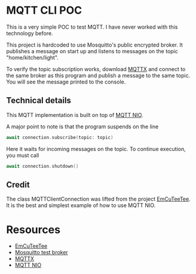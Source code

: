 # MQTT CLI POC
This is a very simple POC to test MQTT. I have never worked with this 
technology before.

This project is hardcoded to use Mosquitto's public encrypted broker. It
publishes a message on start up and listens to messages on the topic
"home/kitchen/light".

To verify the topic subscription works, download [MQTTX][3] and connect to the
same broker as this program and publish a message to the same topic. You will
see the message printed to the console.

## Technical details
This MQTT implementation is built on top of [MQTT NIO][4].

A major point to note is that the program suspends on the line

```swift
await connection.subscribe(topic: topic)
```
Here it waits for incoming messages on the topic. To continue execution, you
must call
```swift
await connection.shutdown()
```

## Credit
The class MQTTClientConnection was lifted from the project [EmCuTeeTee][1]. It
is the best and simplest example of how to use MQTT NIO.

# Resources
- [EmCuTeeTee][1]
- [Mosquitto test broker][2]
- [MQTTX][3]
- [MQTT NIO][4]

[1]: https://github.com/adam-fowler/EmCuTeeTee
[2]: https://test.mosquitto.org
[3]: https://mqttx.app
[4]: https://github.com/swift-server-community/mqtt-nio
